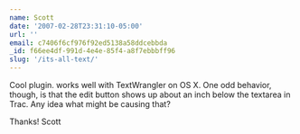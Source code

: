 ```yaml
---
name: Scott
date: '2007-02-28T23:31:10-05:00'
url: ''
email: c7406f6cf976f92ed5138a58ddcebbda
_id: f66ee4df-991d-4e4e-85f4-a8f7ebbbff96
slug: '/its-all-text/'
---
```


Cool plugin. works well with TextWrangler on OS X. One odd behavior, though,
is that the edit button shows up about an inch below the textarea in Trac. Any
idea what might be causing that?

Thanks! Scott
